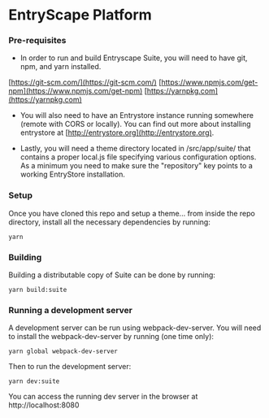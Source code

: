 # EntryScape Platform

### Pre-requisites
* In order to run and build Entryscape Suite, you will need to have git, npm, and yarn installed.

[https://git-scm.com/](https://git-scm.com/)
[https://www.npmjs.com/get-npm](https://www.npmjs.com/get-npm)
[https://yarnpkg.com](https://yarnpkg.com)

* You will also need to have an Entrystore instance running somewhere (remote with CORS or locally).
You can find out more about installing entrystore at [http://entrystore.org](http://entrystore.org).

* Lastly, you will need a theme directory located in /src/app/suite/ that contains a proper local.js file specifying various configuration options. As a minimum you need to make sure the "repository" key points to a working EntryStore installation.

### Setup
Once you have cloned this repo and setup a theme... from inside the repo directory, install all the necessary dependencies by running:
```
yarn
```

### Building
Building a distributable copy of Suite can be done by running:
```
yarn build:suite
```

### Running a development server
A development server can be run using webpack-dev-server. You will need to install the webpack-dev-server by running (one time only):
```
yarn global webpack-dev-server
```

Then to run the development server:
```
yarn dev:suite
```

You can access the running dev server in the browser at http://localhost:8080

